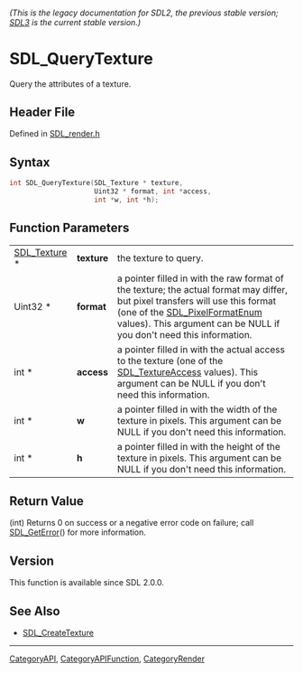 ###### (This is the legacy documentation for SDL2, the previous stable version; [SDL3](https://wiki.libsdl.org/SDL3/) is the current stable version.)
# SDL_QueryTexture

Query the attributes of a texture.

## Header File

Defined in [SDL_render.h](https://github.com/libsdl-org/SDL/blob/SDL2/include/SDL_render.h)

## Syntax

```c
int SDL_QueryTexture(SDL_Texture * texture,
                     Uint32 * format, int *access,
                     int *w, int *h);
```

## Function Parameters

|                              |             |                                                                                                                                                                                                                                                              |
| ---------------------------- | ----------- | ------------------------------------------------------------------------------------------------------------------------------------------------------------------------------------------------------------------------------------------------------------ |
| [SDL_Texture](SDL_Texture) * | **texture** | the texture to query.                                                                                                                                                                                                                                        |
| Uint32 *                     | **format**  | a pointer filled in with the raw format of the texture; the actual format may differ, but pixel transfers will use this format (one of the [SDL_PixelFormatEnum](SDL_PixelFormatEnum) values). This argument can be NULL if you don't need this information. |
| int *                        | **access**  | a pointer filled in with the actual access to the texture (one of the [SDL_TextureAccess](SDL_TextureAccess) values). This argument can be NULL if you don't need this information.                                                                          |
| int *                        | **w**       | a pointer filled in with the width of the texture in pixels. This argument can be NULL if you don't need this information.                                                                                                                                   |
| int *                        | **h**       | a pointer filled in with the height of the texture in pixels. This argument can be NULL if you don't need this information.                                                                                                                                  |

## Return Value

(int) Returns 0 on success or a negative error code on failure; call
[SDL_GetError](SDL_GetError)() for more information.

## Version

This function is available since SDL 2.0.0.

## See Also

- [SDL_CreateTexture](SDL_CreateTexture)

----
[CategoryAPI](CategoryAPI), [CategoryAPIFunction](CategoryAPIFunction), [CategoryRender](CategoryRender)

